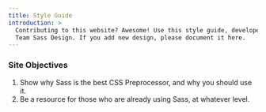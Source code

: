 ```yaml
---
title: Style Guide
introduction: >
  Contributing to this website? Awesome! Use this style guide, developed by
  Team Sass Design. If you add new design, please document it here.
---
```


### Site Objectives

1. Show why Sass is the best CSS Preprocessor, and why you should use it.
2. Be a resource for those who are already using Sass, at whatever level.
